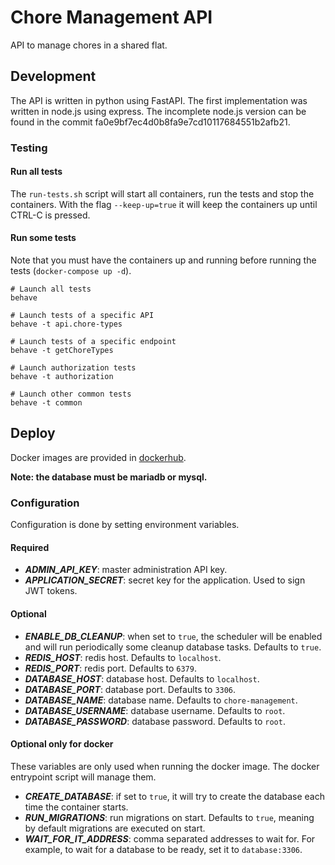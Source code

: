# Chore Management API

API to manage chores in a shared flat.

## Development

The API is written in python using FastAPI. The first implementation was written in node.js using express. The incomplete node.js version can be found in the commit fa0e9bf7ec4d0b8fa9e7cd10117684551b2afb21.

### Testing

#### Run all tests

The `run-tests.sh` script will start all containers, run the tests and stop the containers. With the flag `--keep-up=true` it will keep the containers up until CTRL-C is pressed.

#### Run some tests

Note that you must have the containers up and running before running the tests (`docker-compose up -d`).

```shell
# Launch all tests
behave

# Launch tests of a specific API
behave -t api.chore-types

# Launch tests of a specific endpoint
behave -t getChoreTypes

# Launch authorization tests
behave -t authorization

# Launch other common tests
behave -t common
```

## Deploy

Docker images are provided in [dockerhub](https://hub.docker.com/r/sralloza/chore-management-api).

**Note: the database must be mariadb or mysql.**

### Configuration

Configuration is done by setting environment variables.

#### Required

- **_ADMIN_API_KEY_**: master administration API key.
- **_APPLICATION_SECRET_**: secret key for the application. Used to sign JWT tokens.

#### Optional

- **_ENABLE_DB_CLEANUP_**: when set to `true`, the scheduler will be enabled and will run periodically some cleanup database tasks. Defaults to `true`.
- **_REDIS_HOST_**: redis host. Defaults to `localhost`.
- **_REDIS_PORT_**: redis port. Defaults to `6379`.
- **_DATABASE_HOST_**: database host. Defaults to `localhost`.
- **_DATABASE_PORT_**: database port. Defaults to `3306`.
- **_DATABASE_NAME_**: database name. Defaults to `chore-management`.
- **_DATABASE_USERNAME_**: database username. Defaults to `root`.
- **_DATABASE_PASSWORD_**: database password. Defaults to `root`.

#### Optional only for docker

These variables are only used when running the docker image. The docker entrypoint script will manage them.

- **_CREATE_DATABASE_**: if set to `true`, it will try to create the database each time the container starts.
- **_RUN_MIGRATIONS_**: run migrations on start. Defaults to `true`, meaning by default migrations are executed on start.
- **_WAIT_FOR_IT_ADDRESS_**: comma separated addresses to wait for. For example, to wait for a database to be ready, set it to `database:3306`.

